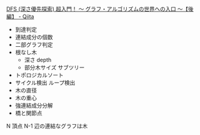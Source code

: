 [DFS \(深さ優先探索\) 超入門！ 〜 グラフ・アルゴリズムの世界への入口 〜【後編】 \- Qiita](https://qiita.com/drken/items/a803d4fc4a727e02f7ba)

- 到達判定
- 連結成分の個数
- 二部グラフ判定
- 根なし木
  - 深さ depth
  - 部分木サイズ サブツリー
- トポロジカルソート
- サイクル検出 ループ検出
- 木の直径
- 木の重心
- 強連結成分分解
- 橋と関節点

N 頂点 N-1 辺の連結なグラフは木
